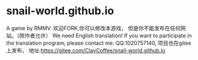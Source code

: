 # snail-world.github.io
A game by RMMV.
欢迎FORK,你可以修改本游戏，
但是你不能发布在任何网站。（除作者允许）
We need English translation! If you want to participate in the translation program, please contact me.
QQ:1020757140,
项目也在gitee上发布，
地址:https://gitee.com/ClayCoffee/snail-world.github.io



